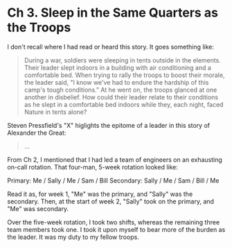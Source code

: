 # Ch 3. Sleep in the Same Quarters as the Troops

I don't recall where I had read or heard this story. It goes something like:

> During a war, soldiers were sleeping in tents outside in the elements. Their leader
> slept indoors in a building with air conditioning and a comfortable bed. When trying to rally
> the troops to boost their morale, the leader said, "I know we've had to endure the hardship of this
> camp's tough conditions." At he went on, the troops glanced at one another in disbelief. How could
> their leader relate to their conditions as he slept in a comfortable bed indoors while they, each night,
> faced Nature in tents alone?

Steven Pressfield's "X" higlights the epitome of a leader in this story of Alexander the Great:

> ... <insert story about how he poured water on the ground when his men had none>

From Ch 2, I mentioned that I had led a team of engineers on an exhausting on-call rotation. That four-man, 5-week
rotation looked like:

Primary:   Me    / Sally / Me  / Sam  / Bill
Secondary: Sally / Me    / Sam / Bill / Me

Read it as, for week 1, "Me" was the primary, and "Sally" was the secondary. Then, at the start of week 2, "Sally"
took on the primary, and "Me" was secondary.

Over the five-week rotation, I took two shifts, whereas the remaining three team members took one. I took it upon
myself to bear more of the burden as the leader. It was my duty to my fellow troops.

